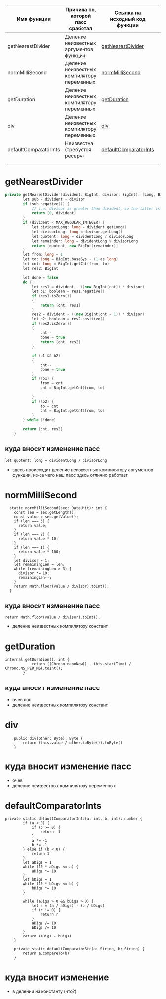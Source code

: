
| Имя функции       | Причина по, которой пасс сработал          | Ссылка на исходный код функции                                         |     |
| ----------------- | ------------------------------------------ | ---------------------------------------------------------------------- | --- |
| getNearestDivider | Деление неизвестных аргументов функции     | [getNearestDivider](#getNearestDivider) |     |
| normMilliSecond   | Деление неизвестных компилятору переменных | [normMilliSecond](#normMilliSecond)   |     |
| getDuration       | Деление неизвестных компилятору переменных | [getDuration](#getDuration)       |     |
| div               | Деление неизвестных компилятору переменных | [div](#div)               |     |
| defaultCompatatorInts | Неизвестна (требуется ресерч)                                       | [defaultComparatorInts](#defaultcomparatorints)                                                                       |     |
|                   |                                            |                                                                        |     |
|                   |                                            |                                                                        |     |




# getNearestDivider

```cpp
private getNearestDivider(divident: BigInt, divisor: BigInt): [Long, BigInt] {
        let sub = divident - divisor
        if (sub.negative()) {
            // i.e. divisor is greater than divident, so the latter is a remainder
            return [0, divident]
        }
        if (divident < MAX_REGULAR_INTEGER) {
            let dividentLong: long = divident.getLong()
            let divisorLong: long = divisor.getLong()
            let quotent: long = dividentLong / divisorLong
            let remainder: long = dividentLong % divisorLong
            return [quotent, new BigInt(remainder)]
        }
        let from: long = 1
        let to: long = BigInt.baseSys - (1 as long)
        let cnt: long = BigInt.getCnt(from, to)
        let res2: BigInt

        let done = false
        do {
            let res1 = divident - ((new BigInt(cnt)) * divisor)
            let b1: boolean = res1.negative()
            if (res1.isZero())
            {
                return [cnt, res1]
            }
            res2 = divident - ((new BigInt(cnt - 1)) * divisor)
            let b2: boolean = res2.positive()
            if (res2.isZero())
            {
                cnt--
                done = true
                return [cnt, res2]
            }

            if (b1 && b2)
            {
                cnt--
                done = true
            }
            if (!b1) {
                from = cnt
                cnt = BigInt.getCnt(from, to)

            }
            if (!b2) {
                to = cnt
                cnt = BigInt.getCnt(from, to)
            }
        } while (!done)

        return [cnt, res2]
    }
```

## куда вносит изменение пасс
`let quotent: long = dividentLong / divisorLong`
- здесь происходит деление неизвестных компилятору аргументов функции, из-за чего наш пасс здесь отлично работает


# normMilliSecond
```
  static normMilliSecond(sec: DateUnit): int {
    const len = sec.getLength();
    const value = sec.getValue();
    if (len === 3) {
      return value;
    }
    if (len === 2) {
      return value * 10;
    }
    if (len === 1) {
      return value * 100;
    }
    let divisor = 1;
    let remainingLen = len;
    while (remainingLen > 3) {
      divisor *= 10;
      remainingLen--;
    }
    return Math.floor(value / divisor).toInt();
  }
```

## куда вносит изменение пасс
```
return Math.floor(value / divisor).toInt();
```
- деление неизвестных компилятору констант


# getDuration
```
internal getDuration(): int {
            return ((Chrono.nanoNow() - this.startTime) / Chrono.NS_PER_MS).toInt();
        }
```
## куда вносит изменение пасс
- очев лол
- деление неизвестных компилятору констант


# div
```
    public div(other: Byte): Byte {
        return (this.value / other.toByte()).toByte()
    }
```
# куда вносит изменение пасс
- очев
- деление неизвестных компилятору переменных

# defaultComparatorInts
```
private static defaultComparatorInts(a: int, b: int): number {
        if (a < 0) {
            if (b >= 0) {
                return -1
            }
            a *= -1
            b *= -1
        } else if (b < 0) {
            return 1
        }
        let aDigs = 1
        while (10 * aDigs <= a) {
            aDigs *= 10
        }
        let bDigs = 1
        while (10 * bDigs <= b) {
            bDigs *= 10
        }

        while (aDigs > 0 && bDigs > 0) {
            let r = (a / aDigs) - (b / bDigs)
            if (r != 0) {
                return r
            }
            aDigs /= 10
            bDigs /= 10
        }
        return (aDigs - bDigs)
    }

    private static defaultComparatorStr(a: String, b: String) {
        return a.compareTo(b)
    }
```
# куда вносит изменение
- в делении на константу (что?)
